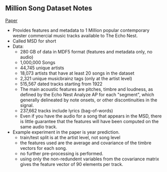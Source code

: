 ## Million Song Dataset Notes
[Paper](http://ismir2011.ismir.net/papers/OS6-1.pdf)

- Provides features and metadata to 1 Million popular contemporary wester commercial music tracks available to The Echo Nest.
- Called MSD for short
- Data:
	- 280 GB of data in MDF5 format (features and metadata only, no audio)
	- 1,000,000 Songs
	- 44,745 unique artists
	- 18,073 artists that have at least 20 songs in the dataset
	- 2,321 unique musicbrainz tags (only at the artist level)
	- 515,567 dated tracks starting from 1922
	- The main acoustic features are pitches, timbre and loudness, as defined by the Echo Nest Analyze AP for each "segment", which generally delineated by note onsets, or other discontinuities in the signal.
	- 237,662 tracks include lyrics (bag-of-words)
	- Even if you have the audio for a song that appears in the MSD, there is little guarantee that the features will have been computed on the same audio track.
- Example experiment in the paper is year prediction.
	- train/test split is at the artist level, not song level
	- the features used are the average and covariance of the timbre vectors for each song.
	- no further pre-processing is performed.
	- using only the non-redundent variables from the covariance matrix gives the feature vector of 90 elements per track.